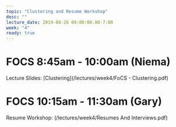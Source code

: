 ```yaml
---
topic: "Clustering and Resume Workshop"
desc: ""
lecture_date: 2019-08-26 09:00:00.00-7:00
week: "4"
ready: true
---
```


# FOCS 8:45am - 10:00am (Niema)

Lecture Slides: [Clustering](/lectures/week4/FoCS - Clustering.pdf)





# FOCS 10:15am - 11:30am (Gary)

Resume Workshop: (/lectures/week4/Resumes And Interviews.pdf)
